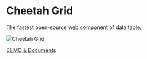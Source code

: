# Cheetah Grid

The fastest open-source web component of data table.

<img src="https://future-architect.github.io/cheetah-grid/logo.png" style="max-width: 600px;" alt="Cheetah Grid" />

[DEMO & Documents](https://future-architect.github.io/cheetah-grid/)

